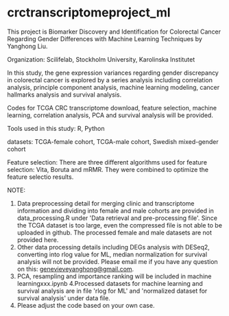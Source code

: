 # crctranscriptomeproject_ml

This project is Biomarker Discovery and Identification for Colorectal Cancer Regarding Gender Differences with Machine Learning Techniques by Yanghong Liu.

Organization:  Scilifelab, Stockholm University, Karolinska Institutet

In this study, the gene expression variances regarding gender discrepancy in colorectal cancer is explored by a series analysis 
including correlation analysis, principle component analysis, machine learning modeling, cancer hallmarks analysis and survival analysis. 

Codes for TCGA CRC transcriptome download, feature selection, machine learning, correlation analysis, PCA and survival analysis will be provided.

Tools used in this study: R, Python

datasets: 
TCGA-female cohort, TCGA-male cohort, Swedish mixed-gender cohort


Feature selection: There are three different algorithms used for feature selection: Vita, Boruta and mRMR. They were combined to optimize the feature selectio results. 


NOTE:
1. Data preprocessing detail for merging clinic and transcriptome information and dividing into female and male cohorts are provided in data_processing.R under 'Data retrieval and pre-processing file'. Since the TCGA dataset is too large, even the compressed file is not able to be uploaded in github. The processed female and male datasets are not provided here. 
2. Other data processing details including DEGs analysis with DESeq2, converting into rlog value for ML, median normalization for survival analysis will not be provided. Please email me if you have any question on this: genevieveyanghong@gmail.com.
3. PCA, resampling and importance ranking will be included in machine learningxxx.ipynb
4.Processed datasets for machine learning and survival analysis are in file 'rlog for ML' and 'normalized dataset for survival analysis' under data file.
5. Please adjust the code based on your own case.
